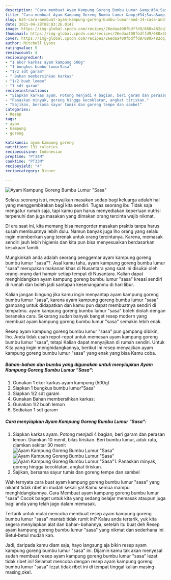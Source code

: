 ```yaml
---
description: "Cara membuat Ayam Kampung Goreng Bumbu Lumur &amp;#34;Sasa&amp;#34; yang nikmat Untuk Jualan"
title: "Cara membuat Ayam Kampung Goreng Bumbu Lumur &amp;#34;Sasa&amp;#34; yang nikmat Untuk Jualan"
slug: 624-cara-membuat-ayam-kampung-goreng-bumbu-lumur-and-34-sasa-and-34-yang-nikmat-untuk-jualan
date: 2021-04-28T08:03:26.014Z
image: https://img-global.cpcdn.com/recipes/26edaa400fbdffd9/680x482cq70/ayam-kampung-goreng-bumbu-lumur-sasa-foto-resep-utama.jpg
thumbnail: https://img-global.cpcdn.com/recipes/26edaa400fbdffd9/680x482cq70/ayam-kampung-goreng-bumbu-lumur-sasa-foto-resep-utama.jpg
cover: https://img-global.cpcdn.com/recipes/26edaa400fbdffd9/680x482cq70/ayam-kampung-goreng-bumbu-lumur-sasa-foto-resep-utama.jpg
author: Mitchell Lyons
ratingvalue: 5
reviewcount: 4
recipeingredient:
- "1 ekor karkas ayam kampung 500g"
- "1 bungkus bumbu lumurSasa"
- "1/2 sdt garam"
- " Bahan membersihkan karkas"
- "1/2 buah lemon"
- "1 sdt garam"
recipeinstructions:
- "Siapkan karkas ayam. Potong menjadi 4 bagian, beri garam dan perasan lemon. Diamkan 10 menit, bilas tiriskan. Beri bumbu lumur, aduk rata, diamkan sekitar 30 menit"
- "Panaskan minyak, goreng hingga kecoklatan, angkat tiriskan."
- "Sajikan, bersama sayur tumis dan goreng tempe dan sambel"
categories:
- Resep
tags:
- ayam
- kampung
- goreng

katakunci: ayam kampung goreng 
nutrition: 131 calories
recipecuisine: Indonesian
preptime: "PT34M"
cooktime: "PT33M"
recipeyield: "4"
recipecategory: Dinner

---
```



![Ayam Kampung Goreng Bumbu Lumur &#34;Sasa&#34;](https://img-global.cpcdn.com/recipes/26edaa400fbdffd9/680x482cq70/ayam-kampung-goreng-bumbu-lumur-sasa-foto-resep-utama.jpg)

Selaku seorang istri, menyajikan masakan sedap bagi keluarga adalah hal yang menggembirakan bagi kita sendiri. Tugas seorang ibu Tidak saja mengatur rumah saja, tapi kamu pun harus menyediakan keperluan nutrisi terpenuhi dan juga masakan yang dimakan orang tercinta wajib nikmat.

Di era  saat ini, kita memang bisa mengorder masakan praktis tanpa harus susah membuatnya lebih dulu. Namun banyak juga lho orang yang selalu ingin memberikan yang terenak untuk orang tercintanya. Karena, memasak sendiri jauh lebih higienis dan kita pun bisa menyesuaikan berdasarkan kesukaan famili. 



Mungkinkah anda adalah seorang penggemar ayam kampung goreng bumbu lumur &#34;sasa&#34;?. Asal kamu tahu, ayam kampung goreng bumbu lumur &#34;sasa&#34; merupakan makanan khas di Nusantara yang saat ini disukai oleh orang-orang dari hampir setiap tempat di Nusantara. Kalian dapat menghidangkan ayam kampung goreng bumbu lumur &#34;sasa&#34; kreasi sendiri di rumah dan boleh jadi santapan kesenanganmu di hari libur.

Kalian jangan bingung jika kamu ingin menyantap ayam kampung goreng bumbu lumur &#34;sasa&#34;, karena ayam kampung goreng bumbu lumur &#34;sasa&#34; gampang untuk didapatkan dan kamu pun dapat membuatnya sendiri di tempatmu. ayam kampung goreng bumbu lumur &#34;sasa&#34; boleh diolah dengan beraneka cara. Sekarang sudah banyak banget resep modern yang membuat ayam kampung goreng bumbu lumur &#34;sasa&#34; semakin lebih enak.

Resep ayam kampung goreng bumbu lumur &#34;sasa&#34; pun gampang dibikin, lho. Anda tidak usah repot-repot untuk memesan ayam kampung goreng bumbu lumur &#34;sasa&#34;, tetapi Kalian dapat menyajikan di rumah sendiri. Untuk Kita yang ingin menghidangkannya, berikut ini resep menyajikan ayam kampung goreng bumbu lumur &#34;sasa&#34; yang enak yang bisa Kamu coba.

<!--inarticleads1-->

##### Bahan-bahan dan bumbu yang digunakan untuk menyiapkan Ayam Kampung Goreng Bumbu Lumur &#34;Sasa&#34;:

1. Gunakan 1 ekor karkas ayam kampung (500g)
1. Siapkan 1 bungkus bumbu lumur&#34;Sasa&#34;
1. Siapkan 1/2 sdt garam
1. Gunakan  Bahan membersihkan karkas:
1. Gunakan 1/2 buah lemon
1. Sediakan 1 sdt garam




<!--inarticleads2-->

##### Cara menyiapkan Ayam Kampung Goreng Bumbu Lumur &#34;Sasa&#34;:

1. Siapkan karkas ayam. Potong menjadi 4 bagian, beri garam dan perasan lemon. Diamkan 10 menit, bilas tiriskan. Beri bumbu lumur, aduk rata, diamkan sekitar 30 menit
<img src="https://img-global.cpcdn.com/steps/2fcfca09396f3700/160x128cq70/ayam-kampung-goreng-bumbu-lumur-sasa-langkah-memasak-1-foto.jpg" alt="Ayam Kampung Goreng Bumbu Lumur &#34;Sasa&#34;"><img src="https://img-global.cpcdn.com/steps/50eb82488016408d/160x128cq70/ayam-kampung-goreng-bumbu-lumur-sasa-langkah-memasak-1-foto.jpg" alt="Ayam Kampung Goreng Bumbu Lumur &#34;Sasa&#34;"><img src="https://img-global.cpcdn.com/steps/2daa85bc41db5604/160x128cq70/ayam-kampung-goreng-bumbu-lumur-sasa-langkah-memasak-1-foto.jpg" alt="Ayam Kampung Goreng Bumbu Lumur &#34;Sasa&#34;">1. Panaskan minyak, goreng hingga kecoklatan, angkat tiriskan.
1. Sajikan, bersama sayur tumis dan goreng tempe dan sambel




Wah ternyata cara buat ayam kampung goreng bumbu lumur &#34;sasa&#34; yang nikamt tidak ribet ini mudah sekali ya! Kamu semua mampu menghidangkannya. Cara Membuat ayam kampung goreng bumbu lumur &#34;sasa&#34; Cocok banget untuk kita yang sedang belajar memasak ataupun juga bagi anda yang telah jago dalam memasak.

Tertarik untuk mulai mencoba membuat resep ayam kampung goreng bumbu lumur &#34;sasa&#34; mantab tidak rumit ini? Kalau anda tertarik, yuk kita segera menyiapkan alat dan bahan-bahannya, setelah itu buat deh Resep ayam kampung goreng bumbu lumur &#34;sasa&#34; yang nikmat dan sederhana ini. Betul-betul mudah kan. 

Jadi, daripada kamu diam saja, hayo langsung aja bikin resep ayam kampung goreng bumbu lumur &#34;sasa&#34; ini. Dijamin kamu tak akan menyesal sudah membuat resep ayam kampung goreng bumbu lumur &#34;sasa&#34; lezat tidak ribet ini! Selamat mencoba dengan resep ayam kampung goreng bumbu lumur &#34;sasa&#34; lezat tidak ribet ini di tempat tinggal kalian masing-masing,oke!.

